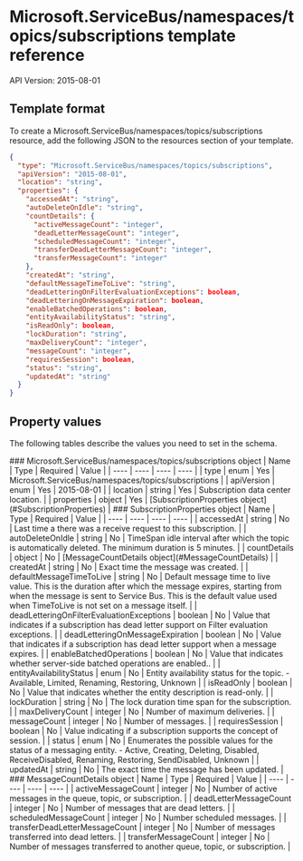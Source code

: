 # Microsoft.ServiceBus/namespaces/topics/subscriptions template reference
API Version: 2015-08-01
## Template format

To create a Microsoft.ServiceBus/namespaces/topics/subscriptions resource, add the following JSON to the resources section of your template.

```json
{
  "type": "Microsoft.ServiceBus/namespaces/topics/subscriptions",
  "apiVersion": "2015-08-01",
  "location": "string",
  "properties": {
    "accessedAt": "string",
    "autoDeleteOnIdle": "string",
    "countDetails": {
      "activeMessageCount": "integer",
      "deadLetterMessageCount": "integer",
      "scheduledMessageCount": "integer",
      "transferDeadLetterMessageCount": "integer",
      "transferMessageCount": "integer"
    },
    "createdAt": "string",
    "defaultMessageTimeToLive": "string",
    "deadLetteringOnFilterEvaluationExceptions": boolean,
    "deadLetteringOnMessageExpiration": boolean,
    "enableBatchedOperations": boolean,
    "entityAvailabilityStatus": "string",
    "isReadOnly": boolean,
    "lockDuration": "string",
    "maxDeliveryCount": "integer",
    "messageCount": "integer",
    "requiresSession": boolean,
    "status": "string",
    "updatedAt": "string"
  }
}
```
## Property values

The following tables describe the values you need to set in the schema.

<a id="Microsoft.ServiceBus/namespaces/topics/subscriptions" />
### Microsoft.ServiceBus/namespaces/topics/subscriptions object
|  Name | Type | Required | Value |
|  ---- | ---- | ---- | ---- |
|  type | enum | Yes | Microsoft.ServiceBus/namespaces/topics/subscriptions |
|  apiVersion | enum | Yes | 2015-08-01 |
|  location | string | Yes | Subscription data center location. |
|  properties | object | Yes | [SubscriptionProperties object](#SubscriptionProperties) |


<a id="SubscriptionProperties" />
### SubscriptionProperties object
|  Name | Type | Required | Value |
|  ---- | ---- | ---- | ---- |
|  accessedAt | string | No | Last time a there was a receive request to this subscription. |
|  autoDeleteOnIdle | string | No | TimeSpan idle interval after which the topic is automatically deleted. The minimum duration is 5 minutes. |
|  countDetails | object | No | [MessageCountDetails object](#MessageCountDetails) |
|  createdAt | string | No | Exact time the message was created. |
|  defaultMessageTimeToLive | string | No | Default message time to live value. This is the duration after which the message expires, starting from when the message is sent to Service Bus. This is the default value used when TimeToLive is not set on a message itself. |
|  deadLetteringOnFilterEvaluationExceptions | boolean | No | Value that indicates if a subscription has dead letter support on Filter evaluation exceptions. |
|  deadLetteringOnMessageExpiration | boolean | No | Value that indicates if a subscription has dead letter support when a message expires. |
|  enableBatchedOperations | boolean | No | Value that indicates whether server-side batched operations are enabled.. |
|  entityAvailabilityStatus | enum | No | Entity availability status for the topic. - Available, Limited, Renaming, Restoring, Unknown |
|  isReadOnly | boolean | No | Value that indicates whether the entity description is read-only. |
|  lockDuration | string | No | The lock duration time span for the subscription. |
|  maxDeliveryCount | integer | No | Number of maximum deliveries. |
|  messageCount | integer | No | Number of messages. |
|  requiresSession | boolean | No | Value indicating if a subscription supports the concept of session. |
|  status | enum | No | Enumerates the possible values for the status of a messaging entity. - Active, Creating, Deleting, Disabled, ReceiveDisabled, Renaming, Restoring, SendDisabled, Unknown |
|  updatedAt | string | No | The exact time the message has been updated. |


<a id="MessageCountDetails" />
### MessageCountDetails object
|  Name | Type | Required | Value |
|  ---- | ---- | ---- | ---- |
|  activeMessageCount | integer | No | Number of active messages in the queue, topic, or subscription. |
|  deadLetterMessageCount | integer | No | Number of messages that are dead letters. |
|  scheduledMessageCount | integer | No | Number scheduled messages. |
|  transferDeadLetterMessageCount | integer | No | Number of messages transferred into dead letters. |
|  transferMessageCount | integer | No | Number of messages transferred to another queue, topic, or subscription. |


